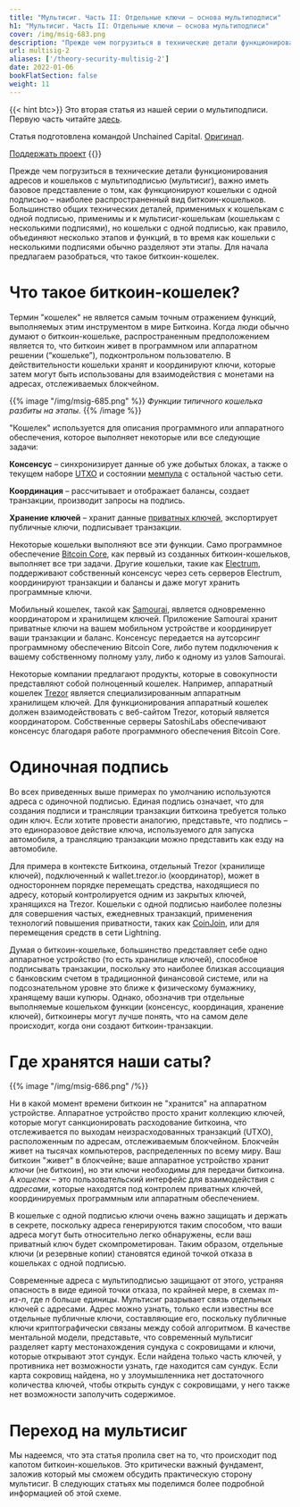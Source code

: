 ```yaml
---
title: "Мультисиг. Часть II: Отдельные ключи – основа мультиподписи"
h1: "Мультисиг. Часть II: Отдельные ключи – основа мультиподписи"
cover: /img/msig-683.png
description: "Прежде чем погрузиться в технические детали функционирования адресов и кошельков с мультиподписью (мультисиг), важно иметь базовое представление о том, как функционируют кошельки с одной подписью – наиболее распространенный вид биткоин-кошельков."
url: multisig-2
aliases: ['/theory-security-multisig-2']
date: 2022-01-06
bookFlatSection: false
weight: 11
---
```


{{< hint btc>}}
Это вторая статья из нашей серии о мультиподписи. Первую часть читайте [здесь](/multisig-1).

Статья подготовлена командой Unchained Capital. [Оригинал](https://unchained.com/blog/single-signature-wallet/).

[Поддержать проект](/contribute/)
{{</hint >}}

Прежде чем погрузиться в технические детали функционирования адресов и кошельков с мультиподписью (мультисиг), важно иметь базовое представление о том, как функционируют кошельки с одной подписью – наиболее распространенный вид биткоин-кошельков. Большинство общих технических деталей, применимых к кошелькам с одной подписью, применимы и к мультисиг-кошелькам (кошелькам с несколькими подписями), но кошельки с одной подписью, как правило, объединяют несколько этапов и функций, в то время как кошельки с несколькими подписями обычно разделяют эти этапы. Для начала предлагаем разобраться, что такое биткоин-кошелек.

# Что такое биткоин-кошелек?

Термин "кошелек" не является самым точным отражением функций, выполняемых этим инструментом в мире Биткоина. Когда люди обычно думают о биткоин-кошельке, распространенным предположением является то, что биткоин живет в программном или аппаратном решении (“кошельке”), подконтрольном пользователю. В действительности кошельки хранят и координируют ключи, которые затем могут быть использованы для взаимодействия с монетами на адресах, отслеживаемых блокчейном.

{{% image "/img/msig-685.png" %}}
_Функции типичного кошелька разбиты на этапы._
{{% /image %}}

"Кошелек" используется для описания программного или аппаратного обеспечения, которое выполняет некоторые или все следующие задачи:

**Консенсус** – синхронизирует данные об уже добытых блоках, а также о текущем наборе [UTXO](https://t.me/bitcoin21ideas/151) и состоянии [мемпула](https://t.me/bitcoin21ideas/279) с остальной частью сети.

**Координация** – рассчитывает и отображает балансы, создает транзакции, производит запросы на подпись.

**Хранение ключей** – хранит данные [приватных ключей](/kak-hranit-kljuchi), экспортирует публичные ключи, подписывает транзакции.

Некоторые кошельки выполняют все эти функции. Само программное обеспечение [Bitcoin Core](https://bitcoin.org/en/bitcoin-core/), как первый из созданных биткоин-кошельков, выполняет все три задачи. Другие кошельки, такие как [Electrum](https://electrum.org/#home), поддерживают собственный консенсус через сеть серверов Electrum, координируют транзакции и балансы и даже могут хранить программные ключи.

Мобильный кошелек, такой как [Samourai](https://samouraiwallet.com/), является одновременно координатором и хранилищем ключей. Приложение Samourai хранит приватные ключи на вашем мобильном устройстве и координирует ваши транзакции и баланс. Консенсус передается на аутсорсинг программному обеспечению Bitcoin Core, либо путем подключения к вашему собственному полному узлу, либо к одному из узлов Samourai.

Некоторые компании предлагают продукты, которые в совокупности представляют собой полноценный кошелек. Например, аппаратный кошелек [Trezor](https://trezor.io/) является специализированным аппаратным хранилищем ключей. Для функционирования аппаратный кошелек должен взаимодействовать с веб-сайтом Trezor, который является координатором. Собственные серверы SatoshiLabs обеспечивают консенсус благодаря работе программного обеспечения Bitcoin Core.

# Одиночная подпись

Во всех приведенных выше примерах по умолчанию используются адреса с одиночной подписью. Единая подпись означает, что для создания подписи и трансляции транзакции биткоина требуется только один ключ. Если хотите провести аналогию, представьте, что подпись – это единоразовое действие ключа, используемого для запуска автомобиля, а трансляцию транзакции можно представить как езду на автомобиле.

Для примера в контексте Биткоина, отдельный Trezor (хранилище ключей), подключенный к wallet.trezor.io (координатор), может в одностороннем порядке перемещать средства, находящиеся по адресу, который контролируется одним из закрытых ключей, хранящихся на Trezor. Кошельки с одной подписью наиболее полезны для совершения частых, ежедневных транзакций, применения технологий повышения приватности, таких как [CoinJoin](/privacy/coinjoin), или для перемещения средств в сети Lightning.

Думая о биткоин-кошельке, большинство представляет себе одно аппаратное устройство (то есть хранилище ключей), способное подписывать транзакции, поскольку это наиболее близкая ассоциация с банковским счетом в традиционной финансовой системе, или на подсознательном уровне это ближе к физическому бумажнику, хранящему ваши купюры. Однако, обозначив три отдельные выполняемые кошельком функции (консенсус, координация, хранение ключей), биткоинеры могут лучше понять, что на самом деле происходит, когда они создают биткоин-транзакции.

# Где хранятся наши саты?

{{% image "/img/msig-686.png" /%}}

Ни в какой момент времени биткоин не "хранится" на аппаратном устройстве. Аппаратное устройство просто хранит коллекцию ключей, которые могут санкционировать расходование биткоина, что отслеживается по выходам неизрасходованных транзакций (UTXO), расположенным по адресам, отслеживаемым блокчейном. Блокчейн живет на тысячах компьютеров, распределенных по всему миру. Ваш биткоин "живет" в блокчейне; ваше аппаратное устройство хранит _ключи_ (не биткоин), но эти ключи необходимы для передачи биткоина. А _кошелек_ – это пользовательский интерфейс для взаимодействия с _адресами_, которые находятся под контролем приватных ключей, координируемых программным или аппаратным обеспечением.

В кошельке с одной подписью ключи очень важно защищать и держать в секрете, поскольку адреса генерируются таким способом, что ваши адреса могут быть относительно легко обнаружены, если ваш приватный ключ будет скомпрометирован. Таким образом, отдельные ключи (и резервные копии) становятся единой точкой отказа в кошельках с одной подписью.

Современные адреса с мультиподписью защищают от этого, устраняя опасность в виде единой точки отказа, по крайней мере, в схемах _m-из-n_, где _n_ больше единицы. Мультисиг разрывает связь отдельных ключей с адресами. Адрес можно узнать, только если известны все отдельные публичные ключи, составляющие его, поскольку публичные ключи криптографически связаны между собой алгоритмом. В качестве ментальной модели, представьте, что современный мультисиг разделяет карту местонахождения сундука с сокровищами и ключи, которые открывают этот сундук. Если найдена только часть ключей, у противника нет возможности узнать, где находится сам сундук. Если карта сокровищ найдена, но у злоумышленника нет достаточного количества ключей, чтобы открыть сундук с сокровищами, у него также нет возможности заполучить содержимое.

# Переход на мультисиг

Мы надеемся, что эта статья пролила свет на то, что происходит под капотом биткоин-кошельков. Это критически важный фундамент, заложив который мы сможем обсудить практическую сторону мультисиг. В следующих статьях мы поделимся более подробной информацией об этой схеме.
